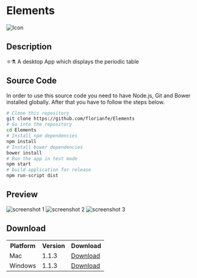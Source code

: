 # Elements
![Icon](https://florianfe.github.io/screenshots/elements/icon.png)<br>

## Description
⚛⚗ A desktop App which displays the periodic table

## Source Code

In order to use this source code you need to have Node.js, Git and Bower installed globally. After that you have to follow the steps below.

```bash
# Clone this repository
git clone https://github.com/florianfe/Elements
# Go into the repository
cd Elements
# Install npm dependencies
npm install
# Install bower dependencies
bower install
# Run the app in test mode
npm start
# build application for release
npm run-script dist
```


## Preview

![screenshot 1](https://florianfe.github.io/screenshots/elements/screenshot-1.png)
![screenshot 2](https://florianfe.github.io/screenshots/elements/screenshot-2.png)
![screenshot 3](https://florianfe.github.io/screenshots/elements/screenshot-3.png)

## Download

<table>
  <tr>
    <th>Platform</th>
    <th>Version</th>
    <th>Download</td>
  </tr>
  <tr>
    <td>Mac</td>
    <td>1.1.3</td>
    <td><a href="https://github.com/FlorianFe/Elements/releases/download/v1.1.3/Elements.dmg">Download</a></td>
  </tr>
  <tr>
    <td>Windows</td>
    <td>1.1.3</td>
    <td><a href="https://github.com/FlorianFe/Elements/releases/download/v1.1.3/Elements.exe">Download</a></td>
  </tr>
</table>
